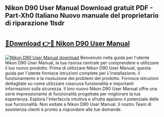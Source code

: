## Nikon D90 User Manual Download gratuit PDF - Part-Xh0 Italiano Nuovo manuale del proprietario di riparazione 1lsdr

# <h2><a href="http://dfch1j8.blite.top/?on=Nikon+D90+User+Manual">🔗Download 👉🔴 Nikon D90 User Manual</a></h2>

[![Nikon D90 User Manual download](https://i.imgur.com/lujVjoI.png)](http://dfch1j8.blite.top/?on=Nikon+D90+User+Manual)
Benvenuto nella guida per l'utente Nikon D90 User Manual, la tua risorsa centrale per comprendere e utilizzare il tuo nuovo prodotto. Prima di utilizzare Nikon D90 User Manual, questa guida per l'utente fornisce istruzioni complete per L'installazione, il funzionamento e la risoluzione dei problemi del prodotto. Fornisce istruzioni dettagliate su come utilizzare ciascuna funzionalità e importanti informazioni sulla sicurezza. Il loro nuovo Nikon D90 User Manual offre una serie impressionante di funzionalità progettate per migliorare la tua esperienza. Esplora l'interfaccia intuitiva e sfrutta appieno il potenziale delle sue funzionalità. Non esitate a Nikon D90 User Manual. Il nostro Team di assistenza clienti è pronto a rispondere alle tue domande.
